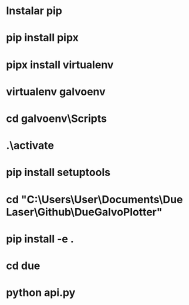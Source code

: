# Instalar pip
# pip install pipx
# pipx install  virtualenv
# virtualenv galvoenv
# cd galvoenv\Scripts
# .\activate
# pip install setuptools
# cd "C:\Users\User\Documents\Due Laser\Github\DueGalvoPlotter"
# pip install -e .
# cd due
# python api.py